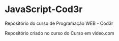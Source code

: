 # JavaScript-Cod3r
 Repositório do curso de Programação WEB - Cod3r

 Repositório criado no curso do Curso em video.com
